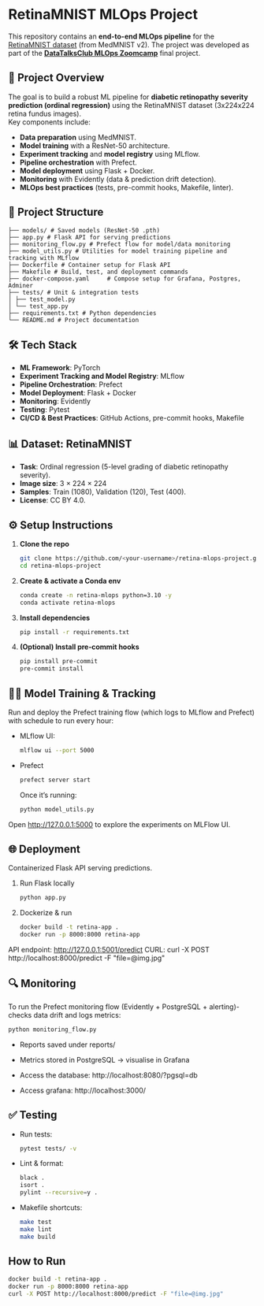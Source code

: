 # RetinaMNIST MLOps Project

This repository contains an **end-to-end MLOps pipeline** for the [RetinaMNIST dataset](https://medmnist.com/) (from MedMNIST v2). The project was developed as part of the **[DataTalksClub MLOps Zoomcamp](https://github.com/DataTalksClub/mlops-zoomcamp)** final project.

## 🚀 Project Overview

The goal is to build a robust ML pipeline for **diabetic retinopathy severity prediction (ordinal regression)** using the RetinaMNIST dataset (3x224x224 retina fundus images).  
Key components include:

- **Data preparation** using MedMNIST.
- **Model training** with a ResNet-50 architecture.
- **Experiment tracking** and **model registry** using MLflow.
- **Pipeline orchestration** with Prefect.
- **Model deployment** using Flask + Docker.
- **Monitoring** with Evidently (data & prediction drift detection).
- **MLOps best practices** (tests, pre-commit hooks, Makefile, linter).

## 📂 Project Structure

```text
├── models/ # Saved models (ResNet-50 .pth)
├── app.py # Flask API for serving predictions
├── monitoring_flow.py # Prefect flow for model/data monitoring
├── model_utils.py # Utilities for model training pipeline and tracking with MLflow
├── Dockerfile # Container setup for Flask API
├── Makefile # Build, test, and deployment commands
├── docker-compose.yaml     # Compose setup for Grafana, Postgres, Adminer
├── tests/ # Unit & integration tests
│ ├── test_model.py
│ └── test_app.py
├── requirements.txt # Python dependencies
└── README.md # Project documentation
```

## 🛠 Tech Stack

- **ML Framework**: PyTorch
- **Experiment Tracking and Model Registry**: MLflow
- **Pipeline Orchestration**: Prefect
- **Model Deployment**: Flask + Docker
- **Monitoring**: Evidently
- **Testing**: Pytest
- **CI/CD & Best Practices**: GitHub Actions, pre-commit hooks, Makefile

## 📊 Dataset: RetinaMNIST

- **Task**: Ordinal regression (5-level grading of diabetic retinopathy severity).
- **Image size**: 3 × 224 × 224
- **Samples**: Train (1080), Validation (120), Test (400).
- **License**: CC BY 4.0.

## ⚙️ Setup Instructions
1. **Clone the repo**  
   ```bash
   git clone https://github.com/<your-username>/retina-mlops-project.git
   cd retina-mlops-project
   ```

2. **Create & activate a Conda env**  
     ```bash
     conda create -n retina-mlops python=3.10 -y
     conda activate retina-mlops 
     ```
     
3. **Install dependencies**  
   ```bash
   pip install -r requirements.txt
   ```

4. **(Optional) Install pre‑commit hooks**  
   ```bash
   pip install pre-commit
   pre-commit install
   ```

## 🏋️‍♀️ Model Training & Tracking
Run and deploy the Prefect training flow (which logs to MLflow and Prefect) with schedule to run every hour:
- MLflow UI:
   ```bash
   mlflow ui --port 5000
   ```
- Prefect
   ```bash
  prefect server start
   ```
   
  Once it’s running:
   ```bash
   python model_utils.py
   ```

Open http://127.0.0.1:5000 to explore the experiments on MLFlow UI.

## 🌐 Deployment
Containerized Flask API serving predictions.
1. Run Flask locally
   ```bash
   python app.py
   ```
2. Dockerize & run
   ```bash
   docker build -t retina-app .
   docker run -p 8000:8000 retina-app
   ```
API endpoint: http://127.0.0.1:5001/predict
CURL: curl -X POST http://localhost:8000/predict -F "file=@img.jpg"
   
## 🔍 Monitoring
To run the Prefect monitoring flow (Evidently + PostgreSQL + alerting)-checks data drift and logs metrics:
   ```bash
   python monitoring_flow.py
   ```
- Reports saved under reports/
- Metrics stored in PostgreSQL → visualise in Grafana

 - Access the database: http://localhost:8080/?pgsql=db
 - Access grafana: http://localhost:3000/


## ✅ Testing 
- Run tests:
   ```bash
   pytest tests/ -v
   ```

- Lint & format:
   ```bash
   black .
   isort .
   pylint --recursive=y .
   ```
- Makefile shortcuts:
   ```bash
   make test
   make lint
   make build
   ```

## How to Run
```bash
docker build -t retina-app .
docker run -p 8000:8000 retina-app
curl -X POST http://localhost:8000/predict -F "file=@img.jpg"
```
